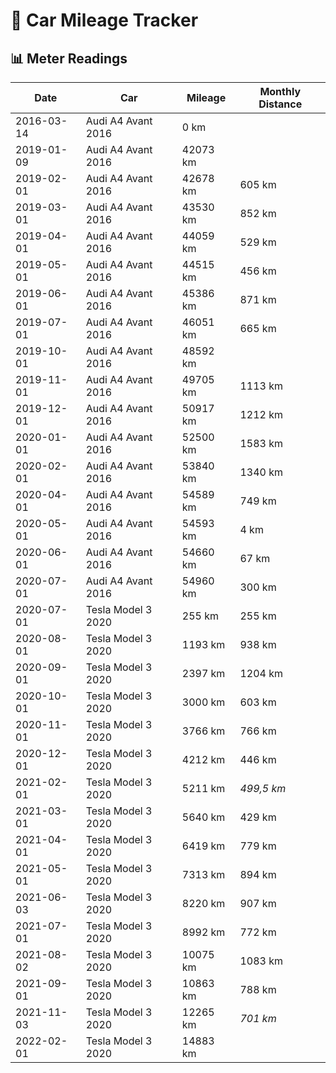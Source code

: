 # 🚗 Car Mileage Tracker

## 📊 Meter Readings

| Date | Car | Mileage | Monthly Distance |
| --- | --- | --- | --- |
| 2016-03-14 | Audi A4 Avant 2016 | 0 km |  |
| 2019-01-09 | Audi A4 Avant 2016 | 42073 km |  |
| 2019-02-01 | Audi A4 Avant 2016 | 42678 km | 605 km |
| 2019-03-01 | Audi A4 Avant 2016 | 43530 km | 852 km |
| 2019-04-01 | Audi A4 Avant 2016 | 44059 km | 529 km |
| 2019-05-01 | Audi A4 Avant 2016 | 44515 km | 456 km |
| 2019-06-01 | Audi A4 Avant 2016 | 45386 km | 871 km |
| 2019-07-01 | Audi A4 Avant 2016 | 46051 km | 665 km |
| 2019-10-01 | Audi A4 Avant 2016 | 48592 km |  |
| 2019-11-01 | Audi A4 Avant 2016 | 49705 km | 1113 km |
| 2019-12-01 | Audi A4 Avant 2016 | 50917 km | 1212 km |
| 2020-01-01 | Audi A4 Avant 2016 | 52500 km | 1583 km |
| 2020-02-01 | Audi A4 Avant 2016 | 53840 km | 1340 km |
| 2020-04-01 | Audi A4 Avant 2016 | 54589 km | 749 km |
| 2020-05-01 | Audi A4 Avant 2016 | 54593 km | 4 km |
| 2020-06-01 | Audi A4 Avant 2016 | 54660 km | 67 km |
| 2020-07-01 | Audi A4 Avant 2016 | 54960 km | 300 km |
| 2020-07-01 | Tesla Model 3 2020 | 255 km | 255 km |
| 2020-08-01 | Tesla Model 3 2020 | 1193 km | 938 km |
| 2020-09-01 | Tesla Model 3 2020 | 2397 km | 1204 km |
| 2020-10-01 | Tesla Model 3 2020 | 3000 km | 603 km |
| 2020-11-01 | Tesla Model 3 2020 | 3766 km | 766 km |
| 2020-12-01 | Tesla Model 3 2020 | 4212 km | 446 km |
| 2021-02-01 | Tesla Model 3 2020 | 5211 km | _499,5 km_ |
| 2021-03-01 | Tesla Model 3 2020 | 5640 km | 429 km |
| 2021-04-01 | Tesla Model 3 2020 | 6419 km | 779 km |
| 2021-05-01 | Tesla Model 3 2020 | 7313 km | 894 km |
| 2021-06-03 | Tesla Model 3 2020 | 8220 km | 907 km |
| 2021-07-01 | Tesla Model 3 2020 | 8992 km | 772 km |
| 2021-08-02 | Tesla Model 3 2020 | 10075 km | 1083 km |
| 2021-09-01 | Tesla Model 3 2020 | 10863 km | 788 km |
| 2021-11-03 | Tesla Model 3 2020 | 12265 km | _701 km_ |
| 2022-02-01 | Tesla Model 3 2020 | 14883 km |  |

